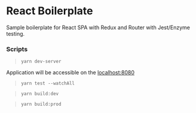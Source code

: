 # React Boilerplate
Sample boilerplate for React SPA with Redux and Router with Jest/Enzyme testing.


### Scripts

> `yarn dev-server`

Application will be accessible on the [localhost:8080](http://localhost:8080)

> `yarn test --watchAll`

> `yarn build:dev`

> `yarn build:prod`
